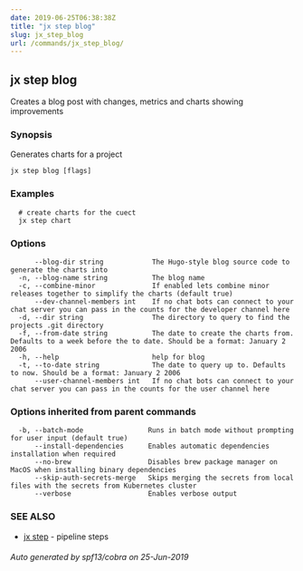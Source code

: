 ```yaml
---
date: 2019-06-25T06:38:38Z
title: "jx step blog"
slug: jx_step_blog
url: /commands/jx_step_blog/
---
```

## jx step blog

Creates a blog post with changes, metrics and charts showing improvements

### Synopsis

Generates charts for a project

```
jx step blog [flags]
```

### Examples

```
  # create charts for the cuect
  jx step chart
```

### Options

```
      --blog-dir string            The Hugo-style blog source code to generate the charts into
  -n, --blog-name string           The blog name
  -c, --combine-minor              If enabled lets combine minor releases together to simplify the charts (default true)
      --dev-channel-members int    If no chat bots can connect to your chat server you can pass in the counts for the developer channel here
  -d, --dir string                 The directory to query to find the projects .git directory
  -f, --from-date string           The date to create the charts from. Defaults to a week before the to date. Should be a format: January 2 2006
  -h, --help                       help for blog
  -t, --to-date string             The date to query up to. Defaults to now. Should be a format: January 2 2006
      --user-channel-members int   If no chat bots can connect to your chat server you can pass in the counts for the user channel here
```

### Options inherited from parent commands

```
  -b, --batch-mode                Runs in batch mode without prompting for user input (default true)
      --install-dependencies      Enables automatic dependencies installation when required
      --no-brew                   Disables brew package manager on MacOS when installing binary dependencies
      --skip-auth-secrets-merge   Skips merging the secrets from local files with the secrets from Kubernetes cluster
      --verbose                   Enables verbose output
```

### SEE ALSO

* [jx step](/commands/jx_step/)	 - pipeline steps

###### Auto generated by spf13/cobra on 25-Jun-2019
